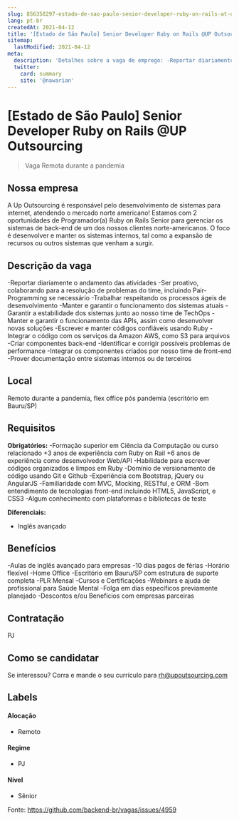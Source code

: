 ```yaml
---
slug: 856358297-estado-de-sao-paulo-senior-developer-ruby-on-rails-at-up-outsourcing
lang: pt-br
createdAt: 2021-04-12
title: '[Estado de São Paulo] Senior Developer Ruby on Rails @UP Outsourcing - Vaga de Emprego'
sitemap:
  lastModified: 2021-04-12
meta:
  description: 'Detalhes sobre a vaga de emprego: -Reportar diariamente o andamento das atividades -Ser proativo, colaborando para a resolução de problemas do time, incluindo Pair-Programming se necessário -Trabalhar respeitando os processos ágeis de desenvolvimento -Manter e garantir o funcionamento dos sistemas atuais -Garantir a estabilidade dos sistemas junto ao nosso time de TechOps -Manter e garantir o funcionamento das APIs, assim como desenvolver novas soluções -Escrever e manter códigos confiáveis usando Ruby -Integrar o código com os serviços da Amazon AWS, como S3 para arquivos -Criar componentes back-end -Identificar e corrigir possíveis problemas de performance -Integrar os componentes criados por nosso time de front-end -Prover documentação entre sistemas internos ou de terceiros'
  twitter:
    card: summary
    site: '@nawarian'
---
```


# [Estado de São Paulo] Senior Developer Ruby on Rails @UP Outsourcing

<!--
==================================================
Caso a vaga for remoto durante a pandemia informar no texto "Remoto durante o covid"
==================================================
-->
<!-- 
==================================================
POR FAVOR, SÓ POSTE SE A VAGA FOR PARA BACK-END!

Não faça distinção de gênero no título da vaga.

Use: "Back-End Developer" ao invés de 
"Desenvolvedor Back-End" \o/

Exemplo: `[São Paulo] Back-End Developer @ NOME DA EMPRESA`
==================================================
-->
<!--
==================================================
Caso a vaga for remoto durante a pandemia deixar a linha abaixo
==================================================
-->
> Vaga Remota durante a pandemia

## Nossa empresa

A Up Outsourcing é responsável pelo desenvolvimento de sistemas para internet, atendendo o mercado norte americano! Estamos com 2 oportunidades de Programador(a) Ruby on Rails Senior para gerenciar os sistemas de back-end de um dos nossos clientes norte-americanos. O foco é desenvolver e manter os sistemas internos, tal como a expansão de recursos ou outros sistemas que venham a surgir.

## Descrição da vaga

-Reportar diariamente o andamento das atividades
-Ser proativo, colaborando para a resolução de problemas do time, incluindo Pair-Programming se necessário
-Trabalhar respeitando os processos ágeis de desenvolvimento
-Manter e garantir o funcionamento dos sistemas atuais
-Garantir a estabilidade dos sistemas junto ao nosso time de TechOps
-Manter e garantir o funcionamento das APIs, assim como desenvolver novas soluções
-Escrever e manter códigos confiáveis usando Ruby
-Integrar o código com os serviços da Amazon AWS, como S3 para arquivos
-Criar componentes back-end
-Identificar e corrigir possíveis problemas de performance
-Integrar os componentes criados por nosso time de front-end
-Prover documentação entre sistemas internos ou de terceiros

## Local

Remoto durante a pandemia, flex office pós pandemia (escritório em Bauru/SP)

## Requisitos

**Obrigatórios:**
-Formação superior em Ciência da Computação ou curso relacionado
+3 anos de experiência com Ruby on Rail
+6 anos de experiência como desenvolvedor Web/API
-Habilidade para escrever códigos organizados e limpos em Ruby
-Domínio de versionamento de código usando Git e Github
-Experiência com Bootstrap, jQuery ou AngularJS
-Familiaridade com MVC, Mocking, RESTful, e ORM
-Bom entendimento de tecnologias front-end incluindo HTML5, JavaScript, e CSS3
-Algum conhecimento com plataformas e bibliotecas de teste

**Diferenciais:**
- Inglês avançado

## Benefícios
-Aulas de inglês avançado para empresas
-10 dias pagos de férias
-Horário flexível
-Home Office
-Escritório em Bauru/SP com estrutura de suporte completa
-PLR Mensal
-Cursos e Certificações
-Webinars e ajuda de profissional para Saúde Mental
-Folga em dias específicos previamente planejado
-Descontos e/ou Benefícios com empresas parceiras

## Contratação

PJ 

## Como se candidatar

Se interessou? Corra e mande o seu currículo para rh@upoutsourcing.com

## Labels
<!-- retire os labels que não fazem sentido à vaga -->

#### Alocação
- Remoto

#### Regime
- PJ

#### Nível
- Sênior





Fonte: https://github.com/backend-br/vagas/issues/4959